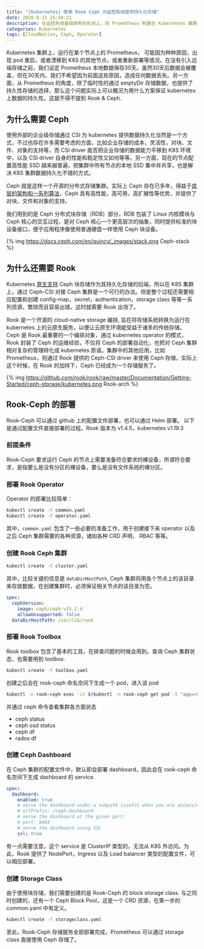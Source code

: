 ```yaml
---
title: "[Kubernetes] 使用 Rook Ceph 为监控系统提供持久化存储"
date: 2020-8-11 15:50:21
description: 在监控系统基础架构的形态上，将 Prometheus 构建在 Kubernetes 集群之上是一种典型的选择。我们的监控系统也遵循这样的最佳实践，并根据项目环境的规模，部署了多个 Prometheus 实例，而 Prometheus 实例可能在 K8S 节点间漂移，为了满足监控业务连续性的要求，每个 Prometheus 收集到的数据的存储方式，成为一个必须考虑的方面。
categories: Kubernetes
tags: [CloudNative, Ceph, Operator]
---
```


Kubernetes 集群上，运行在某个节点上的 Prometheus， 可能因为种种原因，出现 pod 重启，或者漂移到 K8S 的其他节点，或者重新部署等情况。在没有引入远端存储之前，我们设定 Prometheus 本地数据保存30天。虽然30天后数据会被覆盖，但在30天内，我们不希望因为前面这些原因，造成任何数据丢失。另一方面，从 Prometheus 的角度，除了临时性的通过 emptyDir 存储数据，也提供了持久性存储的选择，那么这个问题实际上可以概况为用什么方案保证 kubernetes 上数据的持久性。这就不得不提到 Rook & Ceph.


## 为什么需要 Ceph
使用外部的企业级存储通过 CSI 为 kubernetes 提供数据持久化当然是一个方式，不过也存在许多需要考虑的方面，比如企业存储的成本，灵活性，对块、文件、对象的支持等，而 CSI driver 能否把企业存储的数据能力平移到 K8S 环境中，以及 CSI driver 自身的性能和稳定性又如何等等。另一方面，现在的节点配置高性能 SSD 越来越普遍，把集群中所有节点的本地 SSD 集中并共享，也是解决 K8S 集群数据持久化不错的方式。

Ceph 就是这样一个开源的分布式存储集群。实际上 Ceph 存在已多年，得益于[底层的架构和一系列算法](https://docs.ceph.com/en/quincy/architecture/)，Ceph 具有高性能，高可用，高扩展性等优势，并提供了对块、文件和对象的支持。

我们用到的是 Ceph 分布式块存储（RDB）部分，RDB 包装了 Linux 内核模块与 Ceph 核心的交互过程，是对 Ceph 核心一个更高层次的抽象，同时提供标准的块设备接口，便于应用程序像使用普通硬盘一样使用 Ceph 块设备。

{% img https://docs.ceph.com/en/quincy/_images/stack.png Ceph-stack %}


## 为什么还需要 Rook 
Kubernetes [原生支持](https://kubernetes.io/docs/concepts/storage/storage-classes/) Ceph 块存储作为其持久化存储的后端，所以在 K8S 集群上，通过 Ceph-CSI 对接 Ceph 集群是一个可行的办法。但是整个过程还需要相应配置和创建 config-map，secret，authentication，storage class 等等一系列资源，繁琐而且容易出错，这时就需要 Rook 出场了。

Rook 是一个开源的 cloud-native storage 编排, 旨在将存储系统转换为运行在 kubernetes 上的云原生服务，以便让云原生环境能受益于诸多的传统存储。Ceph 是 Rook 最重要的一个编排对象，通过 kubernetes operator 的模式，Rook 封装了 Ceph 的运维经验，不仅将 Ceph 的部署自动化，也把对 Ceph 集群相对复杂的管理转化成 kubernetes 原语。集群中的其他应用，比如 Prometheus，则通过 Rook 提供的 Ceph-CSI driver 来使用 Ceph 存储，实际上这个时候，在 Rook 的加持下，Ceph 已经成为一个存储服务了。

{% img https://github.com/rook/rook/raw/master/Documentation/Getting-Started/ceph-storage/kubernetes.png Rook-arch %}

## Rook-Ceph 的部署
Rook-Ceph 可以通过 github 上的配置文件部署，也可以通过 Helm 部署。
以下是通过配置文件直接部署的过程。Rook 版本为 v1.4.5，kubernetes v1.19.3

### 前提条件
Rook-Ceph 要求运行 Ceph 的节点上需要准备符合要求的裸设备，所谓符合要求，是指要么是没有分区的裸设备，要么是没有文件系统的裸分区。

### 部署 Rook Operator
Operator 的部署比较简单：

``` bash
kubectl create -f common.yaml
kubectl create -f operator.yaml
```

其中，`common.yaml` 包含了一些必要的准备工作，用于创建接下来 operator 以及之后 Ceph 集群需要的各种资源，诸如各种 CRD 声明， RBAC 等等。

### 创建 Rook Ceph 集群

``` bash
kubectl create -f cluster.yaml
```

其中，比较关键的信息是 `dataDirHostPath`, Ceph 集群将用各个节点上的该目录来存放数据，在创建集群时，必须保证相关节点的该目录为空。

``` yaml
spec:
  cephVersion:
    image: ceph/ceph:v15.2.4
    allowUnsupported: false
  dataDirHostPath: /var/lib/rook
```

### 部署 Rook Toolbox
Rook toolbox 包含了基本的工具，在排查问题的时候会用到。查询 Ceph 集群状态，也需要用到 toolbox. 

``` bash
kubectl create -f toolbox.yaml
```

创建之后会在 rook-ceph 命名空间下生成一个 pod，进入该 pod

``` bash
kubectl -n rook-ceph exec -it $(kubectl -n rook-ceph get pod -l "app=rook-ceph-tools" -o jsonpath='{.items[0].metadata.name}') bash
```

并通过 ceph 命令查看集群各方面状态
- ceph status
- ceph osd status
- ceph df
- rados df

### 创建 Ceph Dashboard
在 Ceph 集群的配置文件中，默认即会部署 dashboard，因此会在 rook-ceph 命名空间下生成 dashboard 的 service. 

``` yaml
spec:
  dashboard:
    enabled: true
    # serve the dashboard under a subpath (useful when you are accessing the dashboard via a reverse proxy)
    # urlPrefix: /ceph-dashboard
    # serve the dashboard at the given port.
    # port: 8443
    # serve the dashboard using SSL
    ssl: true
``` 

有一点需要注意，这个 service 是 ClusterIP 类型的，无法从 K8S 外访问。为此，Rook 提供了 NodePort，Ingress 以及 Load balancer 类型的配置文件，可以相应部署。

### 创建 Storage Class
由于使用块存储，我们需要创建的是 Rook-Ceph 的 block storage class. 与之同时创建的，还有一个 Ceph Block Pool，这是一个 CRD 资源，在第一步的 common.yaml 中有定义。

``` bash
kubectl create -f storageclass.yaml
```

至此，Rook-Ceph 存储服务全部部署完成，Prometheus 可以通过 storage class 直接使用 Ceph 存储了。
